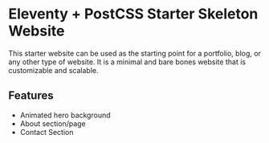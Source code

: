 # Eleventy + PostCSS Starter Skeleton Website

This starter website can be used as the starting point for a portfolio, blog, or any other type of website. It is a minimal and bare bones website that is customizable and scalable.

## Features
* Animated hero background
* About section/page
* Contact Section 
